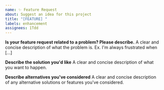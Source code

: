 ```yaml
---
name: ✨ Feature Request
about: Suggest an idea for this project
title: "[FEATURE] "
labels: enhancement
assignees: 1Tdd
---
```


**Is your feature request related to a problem? Please describe.**
A clear and concise description of what the problem is. Ex. I'm always frustrated when [...]

**Describe the solution you'd like**
A clear and concise description of what you want to happen.

**Describe alternatives you've considered**
A clear and concise description of any alternative solutions or features you've considered.
